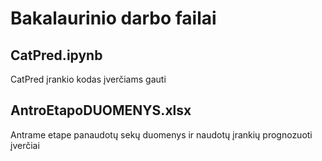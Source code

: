 # Bakalaurinio darbo failai

## CatPred.ipynb

CatPred įrankio kodas įverčiams gauti

## AntroEtapoDUOMENYS.xlsx

Antrame etape panaudotų sekų duomenys ir naudotų įrankių prognozuoti įverčiai

